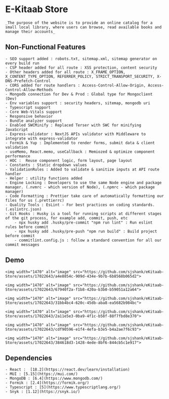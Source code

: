 # E-Kitaab Store

    _The purpose of the website is to provide an online catalog for a small local library, where users can browse, read available books and manage their accounts_

## Non-Functional Features

    - SEO support added : robots.txt, sitemap.xml, sitemap generator on every build run
    - CSP header added for all route : XSS protection, content security
    - Other headers added for all route : X_FRAME_OPTION, X_CONTENT_TYPE_OPTION, REFERRER_POLICY, STRICT_TRANSPORT_SECURITY, X-DNS-Prefetch-Control
    - CORS added for route handlers : Access-Control-Allow-Origin, Access-Control-Allow-Methods
    - Mongodb connection for Dev & Prod : Global type for Mongoclient (Dev)
    - Env variables support : security headers, sitemap, mongodb uri
    - Typescript support
    - Core Web-Vitals support
    - Responsive behavior
    - Bundle analyzer support
    - Enabled SWCMinify : Replaced Terser with SWC for minifying JavaScript
    - Express-validator : NextJS APIs validator with Middleware to integrate with express-validator
    - Formik & Yup : Implemented to render forms, submit data & client validation
    - useMemo, React.memo, useCallback : Memiozed & optimize component performance
    - HOC :  Reuse component logic, form layout, page layout
    - Constants : Static dropdown values
    - ValidationRules : Added to validate & sanitize inputs at API route handler
    - Helper : utility functions added
    - Engine Locking : Developers to use the same Node engine and package manager. (.nvmrc - which version of Node), (.npmrc - which package manager)
    - Code Formatting : Prettier take care of automatically formatting our files for us (.prettierrc)
    - Quality Tools : EsLint - For best practices on coding standards.  (.eslintrc.json)
    - Git Hooks : Husky is a tool for running scripts at different stages of the git process, for example add, commit, push, etc
        - npx husky add .husky/pre-commit "npm run lint" : Run eslint rules before commit
        - npx husky add .husky/pre-push "npm run build" : Build project before commit
        - commitlint.config.js : follow a standard convention for all our commit messages

## Demo

    <img width="1470" alt="image" src="https://github.com/sjshank/eKitaab-Store/assets/17022643/a4e8854c-909d-434e-9b7b-6b8568b065d2">

    <img width="1470" alt="image" src="https://github.com/sjshank/eKitaab-Store/assets/17022643/67940f2a-f1b8-420a-b3b0-b59051a12a64">

    <img width="1470" alt="image" src="https://github.com/sjshank/eKitaab-Store/assets/17022643/31bb4bc4-620c-45db-aba8-ea5682b984bc">

    <img width="1470" alt="image" src="https://github.com/sjshank/eKitaab-Store/assets/17022643/2a11e5e3-0ba9-4f1c-b58f-88f7fbd8e370">

    <img width="1470" alt="image" src="https://github.com/sjshank/eKitaab-Store/assets/17022643/cdf90596-e1f4-4efa-b3e5-b4a2ae7f6c93">

    <img width="1470" alt="image" src="https://github.com/sjshank/eKitaab-Store/assets/17022643/384618d3-1428-4ede-8bf6-844cb5c1e917">



## Dependencies

    - React :  [18.2](https://react.dev/learn/installation)
    - MUI : [5.15](https://mui.com/)
    - MongoDB : [6.4](https://www.mongodb.com/)
    - Formik : [2.4](https://formik.org/)
    - Typescript : [5](https://www.typescriptlang.org/)
    - Snyk : [1.12](https://snyk.io/)
